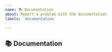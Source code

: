 ```yaml
---
name: 📚 Documentation
about: Report a problem with the documentation
labels: 'documentation'

---
```


## 📚 Documentation

<!--- A clear and concise description of the issue. -->
